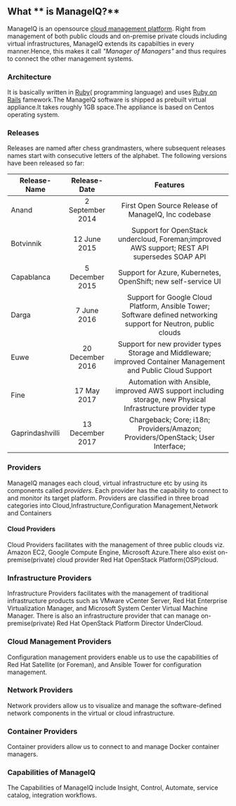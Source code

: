 ## What ** is ManageIQ?**

ManageIQ is an opensource [cloud management platform](https://en.wikipedia.org/wiki/Cloud_management).
Right from management of both public clouds and on-premise private clouds including virtual infrastructures, ManageIQ extends its capabilties in every manner.Hence, this makes it call _"Manager of Managers"_ and thus requires to connect the other management systems.


### Architecture
It is basically written in [Ruby](https://www.ruby-lang.org/en/about/)\( programming language\) and uses [Ruby on Rails](https://en.wikipedia.org/wiki/Ruby_on_Rails) famework.The ManageIQ software is shipped as prebuilt virtual appliance.It takes roughly 1GB space.The appliance is based on Centos operating system.

### Releases

Releases are named after chess grandmasters, where subsequent releases names start with consecutive letters of the alphabet.
The following versions have been released so far:

| Release-Name    | Release-Date      | Features                    |
|-----------------|:-----------------:|:----------------------------------------------------------:|
|    Anand        | 2 September 2014  | First Open Source Release of ManageIQ, Inc codebase |
|   Botvinnik     | 12 June 2015      | Support for OpenStack undercloud, Foreman;improved AWS support; REST API supersedes SOAP API |
| Capablanca      | 5 December 2015   | Support for Azure, Kubernetes, OpenShift; new self-service UI
| Darga           | 7 June 2016       | Support for Google Cloud Platform, Ansible Tower; Software defined networking support for Neutron, public clouds|
| Euwe            | 20 December 2016  | Support for new provider types Storage and Middleware; improved Container Management and Public Cloud Support |
| Fine            | 17 May 2017       | Automation with Ansible, improved AWS support including storage, new Physical Infrastructure provider type |
| Gaprindashvilli | 13 December 2017  | Chargeback; Core; i18n; Providers/Amazon; Providers/OpenStack; User Interface;

### Providers

ManageIQ manages each cloud, virtual infrastructure etc by using its components called *providers*. Each provider has the capability to connect to and monitor its target platform.
Providers are classified in three broad categories into Cloud,Infrastructure,Configuration Management,Network and Containers

#### Cloud Providers

Cloud Providers facilitates with the management of three public clouds viz. Amazon EC2, Google Compute Engine, Microsoft Azure.There also exist on-premise(private) cloud provider Red Hat OpenStack Platform(OSP)cloud.

### Infrastructure Providers

Infrastructure Providers facilitates with the management of traditional infrastructure products such as VMware vCenter Server, Red Hat Enterprise Virtualization Manager, and Microsoft System Center Virtual Machine Manager. 
There is also an infrastructure provider that can manage on-premise(private) Red Hat OpenStack Platform Director UnderCloud.

### Cloud Management Providers

Configuration management providers enable us to use the capabilities of Red Hat Satellite (or Foreman), and Ansible Tower for configuration management.

### Network Providers

Network providers allow us to visualize and manage the software-defined network components in the  virtual or cloud infrastructure.

### Container Providers

Container providers allow us to connect to and manage Docker container managers.

### Capabilities of ManageIQ

The Capabilities of ManageIQ include Insight, Control, Automate, service catalog, integration workflows.




